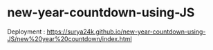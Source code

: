 # new-year-countdown-using-JS
Deployment : https://surya24k.github.io/new-year-countdown-using-JS/new%20year%20countdown/index.html
